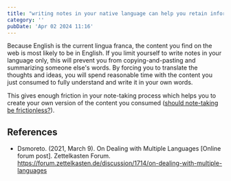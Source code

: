 ```yaml
---
title: "writing notes in your native language can help you retain information better"
category: ''
pubDate: 'Apr 02 2024 11:16'
---
```


Because English is the current lingua franca, the content you find on the web is most likely to be in English. If you limit yourself to write notes in your language only, this will prevent you from copying-and-pasting and summarizing someone else's words. By forcing you to translate the thoughts and ideas, you will spend reasonable time with the content you just consumed to fully understand and write it in your own words. 

This gives enough friction in your note-taking process which helps you to create your own version of the content you consumed ([should note-taking be frictionless?](/notes/should_note-taking_be_frictionless)).

## References
- Dsmoreto. (2021, March 9). On Dealing with Multiple Languages [Online forum post]. Zettelkasten Forum. https://forum.zettelkasten.de/discussion/1714/on-dealing-with-multiple-languages